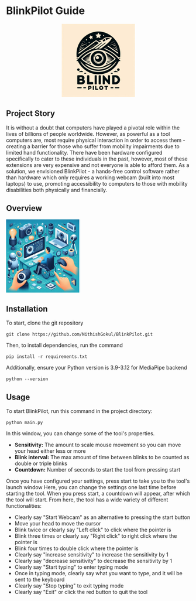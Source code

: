 # BlinkPilot Guide
<center><img src="BlinkPilot/BlinkPilot/blinkpilot assets/blinkpilot.png" alt="Logo" width="200"></center>

## Project Story
It is without a doubt that computers have played a pivotal role within the lives of billions of people worldwide. However, as powerful as a tool computers are, most require physical interaction in order to access them - creating a barrier for those who suffer from mobility impairments due to limited hand functionality. There have been hardware configured specifically to cater to these individuals in the past, however, most of these extensions are very expensive and not everyone is able to afford them. As a solution, we envisioned BlinkPilot - a hands-free control software rather than hardware which only requires a working webcam (built into most laptops) to use, promoting accessibility to computers to those with mobility disabilities both physically and financially.

## Overview
<img src="BlinkPilot/BlinkPilot/blinkpilot assets/overview.png" alt="Logo" width="200">

## Installation
To start, clone the git repository
```
git clone https://github.com/NithishGokul/BlinkPilot.git 
```
Then, to install dependencies, run the command
```
pip install -r requirements.txt
```
Additionally, ensure your Python version is 3.9-3.12 for MediaPipe backend
```
python --version
```

## Usage
To start BlinkPilot, run this command in the project directory:
```
python main.py
```

In this window, you can change some of the tool's properties.
- **Sensitivity:** The amount to scale mouse movement so you can move your head either less or more
- **Blink interval:** The max amount of time between blinks to be counted as double or triple blinks
- **Countdown:** Number of seconds to start the tool from pressing start

Once you have configured your settings, press start to take you to the tool's launch window
Here, you can change the settings one last time before starting the tool. When you press start, a countdown will appear, after which the tool will start.
From here, the tool has a wide variety of different functionalities:
- Clearly say "Start Webcam" as an alternative to pressing the start button
- Move your head to move the cursor
- Blink twice or clearly say "Left click" to click where the pointer is
- Blink three times or clearly say "Right click" to right click where the pointer is
- Blink four times to double click where the pointer is
- Clearly say "increase sensitivity" to increase the sensitivity by 1
- Clearly say "decrease sensitivity" to decrease the sensitivity by 1
- Clearly say "Start typing" to enter typing mode
- Once in typing mode, clearly say what you want to type, and it will be sent to the keyboard
- Clearly say "Stop typing" to exit typing mode
- Clearly say "Exit" or click the red button to quit the tool

